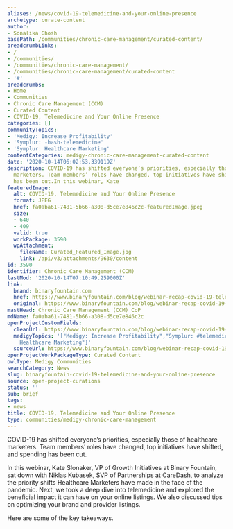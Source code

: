 ```yaml
---
aliases: /news/covid-19-telemedicine-and-your-online-presence
archetype: curate-content
author:
- Sonalika Ghosh
basePath: /communities/chronic-care-management/curated-content/
breadcrumbLinks:
- /
- /communities/
- /communities/chronic-care-management/
- /communities/chronic-care-management/curated-content
- '#'
breadcrumbs:
- Home
- Communities
- Chronic Care Management (CCM)
- Curated Content
- COVID-19, Telemedicine and Your Online Presence
categories: []
communityTopics:
- 'Medigy: Increase Profitability'
- 'Symplur: -hash-telemedicine'
- 'Symplur: Healthcare Marketing'
contentCategories: medigy-chronic-care-management-curated-content
date: '2020-10-14T06:02:53.339119Z'
description: COVID-19 has shifted everyone’s priorities, especially those of healthcare
  marketers. Team members’ roles have changed, top initiatives have shifted, and spending
  has been cut.In this webinar, Kate
featuredImage:
  alt: COVID-19, Telemedicine and Your Online Presence
  format: JPEG
  href: fa0aba61-7481-5b66-a308-d5ce7e846c2c-featuredImage.jpeg
  size:
  - 640
  - 409
  valid: true
  workPackage: 3590
  wpAttachment:
    fileName: Curated_Featured_Image.jpg
    link: /api/v3/attachments/9630/content
id: 3590
identifier: Chronic Care Management (CCM)
lastMod: '2020-10-14T07:10:49.259000Z'
link:
  brand: binaryfountain.com
  href: https://www.binaryfountain.com/blog/webinar-recap-covid-19-telemedicine-and-your-online-presence/
  original: https://www.binaryfountain.com/blog/webinar-recap-covid-19-telemedicine-and-your-online-presence/
mastHead: Chronic Care Management (CCM) CoP
mdName: fa0aba61-7481-5b66-a308-d5ce7e846c2c
openProjectCustomFields:
  cleanUrl: https://www.binaryfountain.com/blog/webinar-recap-covid-19-telemedicine-and-your-online-presence/
  medigyTopics: '["Medigy: Increase Profitability","Symplur: #telemedicine","Symplur:
    Healthcare Marketing"]'
  sourceUrl: https://www.binaryfountain.com/blog/webinar-recap-covid-19-telemedicine-and-your-online-presence/
openProjectWorkPackageType: Curated Content
owlType: Medigy Communities
searchCategory: News
slug: binaryfountain-covid-19-telemedicine-and-your-online-presence
source: open-project-curations
status: ''
sub: brief
tags:
- news
title: COVID-19, Telemedicine and Your Online Presence
type: communities/medigy-chronic-care-management
---
```


<p>COVID-19 has shifted everyone’s priorities, especially those of healthcare marketers. Team members’ roles have changed, top initiatives have shifted, and spending has been cut.</p><p>In this webinar, Kate Slonaker, VP of Growth Initiatives at Binary Fountain, sat down with Niklas Kubasek, SVP of Partnerships at CareDash, to analyze the priority shifts Healthcare Marketers have made in the face of the pandemic.&nbsp;Next, we&nbsp;took a deep dive into telemedicine and explored the beneficial impact it can have on your online listings. We also discussed tips on optimizing your brand and provider listings.</p><p>Here are some of the key takeaways.</p>